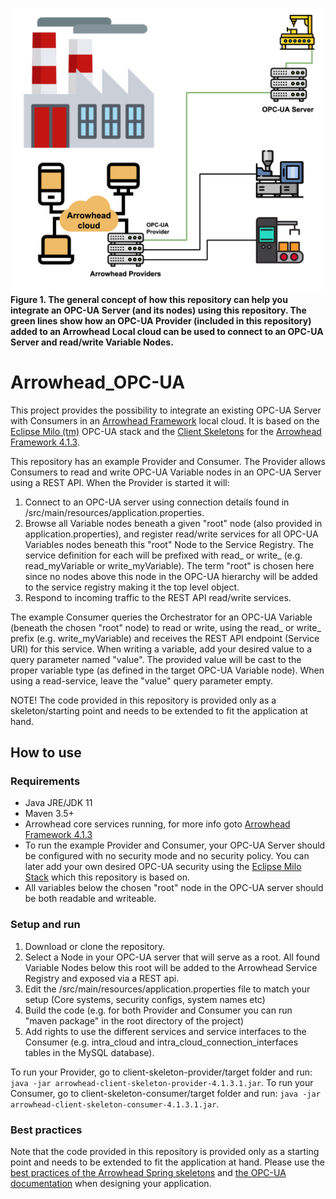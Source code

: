![GitHub Logo](documentation/Arrowhead_OPC-UA-Provider.png)
**Figure 1. The general concept of how this repository can help you integrate an OPC-UA Server (and its nodes) using this repository. The green lines show how an OPC-UA Provider (included in this repository) added to an Arrowhead Local cloud can be used to connect to an OPC-UA Server and read/write Variable Nodes.**

# Arrowhead_OPC-UA
This project provides the possibility to integrate an existing OPC-UA Server with Consumers in an [Arrowhead Framework](http://github.com/arrowhead-f) local cloud. It is based on the [Eclipse Milo (tm)](https://github.com/eclipse/milo) OPC-UA stack and the [Client Skeletons](https://github.com/arrowhead-f/client-skeleton-java-spring) for the [Arrowhead Framework 4.1.3](https://github.com/arrowhead-f/core-java-spring).

This repository has an example Provider and Consumer. The Provider allows Consumers to read and write OPC-UA Variable nodes in an OPC-UA Server using a REST API. When the Provider is started it will:

1. Connect to an OPC-UA server using connection details found in /src/main/resources/application.properties. 
2. Browse all Variable nodes beneath a given "root" node (also provided in application.properties), and register read/write services for all OPC-UA Variables nodes beneath this "root" Node to the Service Registry. The service definition for each will be prefixed with read_ or write_ (e.g. read_myVariable or write_myVariable). The term "root" is chosen here since no nodes above this node in the OPC-UA hierarchy will be added to the service registry making it the top level object.
3. Respond to incoming traffic to the REST API read/write services.

The example Consumer queries the Orchestrator for an OPC-UA Variable (beneath the chosen "root" node) to read or write, using the read_ or write_ prefix (e.g. write_myVariable) and receives the REST API endpoint (Service URI) for this service. When writing a variable, add your desired value to a query parameter named "value". The provided value will be cast to the proper variable type (as defined in the target OPC-UA Variable node). When using a read-service, leave the "value" query parameter empty. 
 
NOTE! The code provided in this repository is provided only as a skeleton/starting point and needs to be extended to fit the application at hand.

## How to use

### Requirements
* Java JRE/JDK 11
* Maven 3.5+
* Arrowhead core services running, for more info goto [Arrowhead Framework 4.1.3](https://github.com/arrowhead-f/core-java-spring)
* To run the example Provider and Consumer, your OPC-UA Server should be configured with no security mode and no security policy. You can later add your own desired OPC-UA security using the [Eclipse Milo Stack](https://github.com/eclipse/milo) which this repository is based on.
* All variables below the chosen "root" node in the OPC-UA server should be both readable and writeable.


### Setup and run
1. Download or clone the repository.
2. Select a Node in your OPC-UA server that will serve as a root. All found Variable Nodes below this root
will be added to the Arrowhead Service Registry and exposed via a REST api. 
3. Edit the /src/main/resources/application.properties file to match your setup (Core systems, security configs, system names etc)
4. Build the code (e.g. for both Provider and Consumer you can run "maven package" in the root directory of the project)
4. Add rights to use the different services and service interfaces to the Consumer (e.g. intra_cloud and intra_cloud_connection_interfaces tables in the MySQL database).

To run your Provider, go to client-skeleton-provider/target folder and run: ```java -jar arrowhead-client-skeleton-provider-4.1.3.1.jar```.
To run your Consumer, go to client-skeleton-consumer/target folder and run: ```java -jar arrowhead-client-skeleton-consumer-4.1.3.1.jar```.

### Best practices
Note that the code provided in this repository is provided only as a starting point and needs to be extended to fit the application at hand. Please use the [best practices of the Arrowhead Spring skeletons](https://github.com/arrowhead-f/client-skeleton-java-spring#best-practices-to-start-with-the-skeletons) and [the OPC-UA documentation](https://opcfoundation.org/developer-tools/specifications-unified-architecture) when designing your application.
